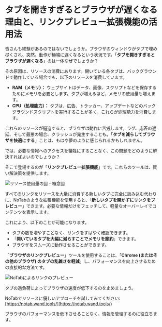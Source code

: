 # タブを開きすぎるとブラウザが遅くなる理由と、リンクプレビュー拡張機能の活用法

皆さんも経験があるのではないでしょうか。ブラウザのウィンドウがタブで埋め尽くされ、突然、動作が極端に遅くなるという状況です。「**タブを開きすぎるとブラウザが遅くなる**」のは一体なぜでしょうか？

その原因は、リソースの消費にあります。開いている各タブは、バックグラウンドで動作している場合でも、以下のリソースを消費しています。

*   **RAM（メモリ）：** ウェブサイトはデータ、画像、スクリプトなどを保存するためにメモリを必要とします。タブが増えるほど、メモリの使用量も増えます。
*   **CPU（処理能力）：** タブは、広告、トラッカー、アップデートなどのバックグラウンドスクリプトを実行することが多く、これらが処理能力を消費します。

これらのリソースが逼迫すると、ブラウザは動作に苦労します。ラグ、応答の遅延、そして最悪の場合、クラッシュが発生することも。「**タブを減らしてブラウザを快適にする**」ことは、もはや夢のように感じられるかもしれません。

では、必要な情報へのアクセスを犠牲にすることなく、この問題をどのように解決すればよいのでしょうか？

そこで登場するのが「**リンクプレビュー拡張機能**」です。これらのツールは、賢い解決策を提供します。

![リソース使用量の図 - 概念図](images/notab1.png) <!-- 直接的なイメージを見つけるのが難しい場合があるため、概念的なプレースホルダーを使用しています -->

すべてのリンクをリソースを大量に消費する新しいタブに完全に読み込む代わりに、NoTabのような拡張機能を使用すると、「**新しいタブを開かずにリンクをプレビュー**」できます。必要な情報だけをフェッチして、軽量なオーバーレイでコンテンツを表示します。

これにより、以下のことが可能になります。
*   タブの数を増やすことなく、リンクをすばやく確認できます。
*   「**開いているタブを大幅に減らすことでメモリを節約**」できます。
*   ブラウザをスムーズに動作させることができます。

「**ブラウザのリンクプレビュー**」ツールを使用することは、「**Chrome (またはその他のブラウザ) のタブの乱雑さを軽減**」し、パフォーマンスを向上させるための直接的な方法です。

![NoTabによるリンクのプレビュー](images/notab2.png)

タブの過負荷によってブラウザの速度が低下するのを止めましょう。

NoTabでリソースに優しいアプローチを試してみてください: [https://notab.wand.tools/](https://notab.wand.tools/)

ブラウザのパフォーマンスを低下させることなく、情報を管理するのに役立ちます。
